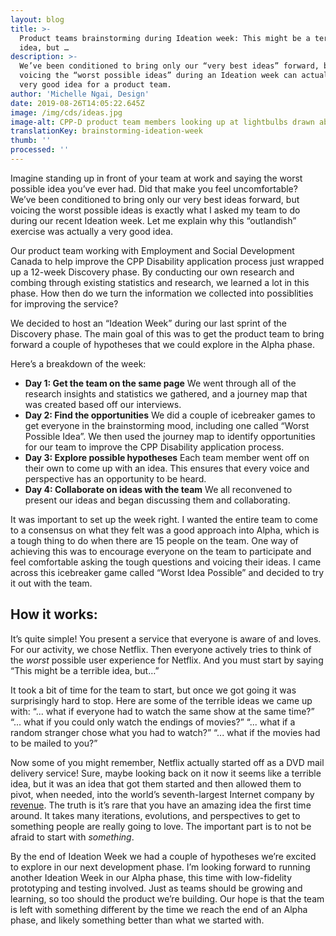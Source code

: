 ```yaml
---
layout: blog
title: >-
  Product teams brainstorming during Ideation week: This might be a terrible
  idea, but …
description: >-
  We’ve been conditioned to bring only our “very best ideas” forward, but
  voicing the “worst possible ideas” during an Ideation week can actually be a
  very good idea for a product team.
author: 'Michelle Ngai, Design'
date: 2019-08-26T14:05:22.645Z
image: /img/cds/ideas.jpg
image-alt: CPP-D product team members looking up at lightbulbs drawn above their heads.
translationKey: brainstorming-ideation-week
thumb: ''
processed: ''
---
```

Imagine standing up in front of your team at work and saying the worst possible idea you’ve ever had. Did that make you feel uncomfortable? We’ve been conditioned to bring only our very best ideas forward, but voicing the worst possible ideas is exactly what I asked my team to do during our recent Ideation week. Let me explain why this “outlandish” exercise was actually a very good idea. 

Our product team working with Employment and Social Development Canada to help improve the CPP Disability application process just wrapped up a 12-week Discovery phase. By conducting our own research and combing through existing statistics and research, we learned a lot in this phase. How then do we turn the information we collected into possiblities for improving the service?

We decided to host an “Ideation Week” during our last sprint of the Discovery phase. The main goal of this was to get the product team to bring forward a couple of hypotheses that we could explore in the Alpha phase. 

Here’s a breakdown of the week:

* **Day 1: Get the team on the same page** 
  We went through all of the research insights and statistics we gathered, and a journey map that was created based off our interviews. 
* **Day 2: Find the opportunities**
  We did a couple of icebreaker games to get everyone in the brainstorming mood, including one called “Worst Possible Idea”. We then used the journey map to identify  opportunities for our team to improve the CPP Disability application process.
* **Day 3: Explore possible hypotheses**
  Each team member went off on their own to come up with an idea. This ensures that every voice and perspective has an opportunity to be heard. 
* **Day 4: Collaborate on ideas with the team**
  We all reconvened to present our ideas and began discussing them and collaborating. 

It was important to set up the week right. I wanted the entire team to come to a consensus on what they felt was a good approach into Alpha, which is a tough thing to do when there are 15 people on the team. One way of achieving this was to encourage everyone on the team to participate and feel comfortable asking the tough questions and voicing their ideas. I came across this icebreaker game called “Worst Idea Possible” and decided to try it out with the team.  

## How it works: 
It’s quite simple! You present a service that everyone is aware of and loves. For our activity, we chose Netflix. Then everyone actively tries to think of the _worst_ possible user experience for Netflix. And you must start by saying “This might be a terrible idea, but…” 

It took a bit of time for the team to start, but once we got going it was surprisingly hard to stop. Here are some of the terrible ideas we came up with: 
“... what if everyone had to watch the same show at the same time?” 
“... what if you could only watch the endings of movies?” 
“... what if a random stranger chose what you had to watch?”
“... what if the movies had to be mailed to you?” 

Now some of you might remember, Netflix actually started off as a DVD mail delivery service! Sure, maybe looking back on it now it seems like a terrible idea, but it was an idea that got them started and then allowed them to pivot, when needed, into the world’s seventh-largest Internet company by [revenue](https://en.wikipedia.org/wiki/List_of_largest_Internet_companies). The truth is it’s rare that you have an amazing idea the first time around. It takes many iterations, evolutions, and perspectives to get to something people are really going to love. The important part is to not be afraid to start with _something_. 

By the end of Ideation Week we had a couple of hypotheses we’re excited to explore in our next development phase. I’m looking forward to running another Ideation Week in our Alpha phase, this time with low-fidelity prototyping and testing involved. Just as teams should be growing and learning, so too should the product we’re building. Our hope is that the team is left with something different by the time we reach the end of an Alpha phase, and likely something better than what we started with.

